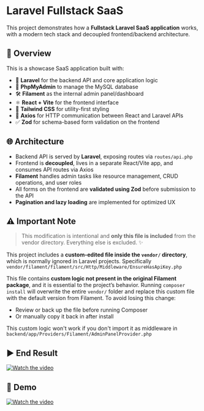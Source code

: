 # Laravel Fullstack SaaS

This project demonstrates how a **Fullstack Laravel SaaS application** works, with a modern tech stack and decoupled frontend/backend architecture.

## 🚀 Overview

This is a showcase SaaS application built with:

- 🧠 **Laravel** for the backend API and core application logic  
- 🐘 **PhpMyAdmin** to manage the MySQL database  
- 🛠️ **Filament** as the internal admin panel/dashboard  
- ⚛️ **React + Vite** for the frontend interface  
- 💨 **Tailwind CSS** for utility-first styling  
- 📡 **Axios** for HTTP communication between React and Laravel APIs  
- ✅ **Zod** for schema-based form validation on the frontend

## 🌐 Architecture

- Backend API is served by **Laravel**, exposing routes via `routes/api.php`
- Frontend is **decoupled**, lives in a separate React/Vite app, and consumes API routes via Axios
- **Filament** handles admin tasks like resource management, CRUD operations, and user roles
- All forms on the frontend are **validated using Zod** before submission to the API
- **Pagination and lazy loading** are implemented for optimized UX

## ⚠️ Important Note
> This modification is intentional and **only this file is included** from the vendor directory. Everything else is excluded. ✨  

This project includes a **custom-edited file inside the `vendor/` directory**, which is normally ignored in Laravel projects. Specifically `vendor/filament/filament/src/Http/Middleware/EnsureHasApiKey.php`

This file contains **custom logic not present in the original Filament package**, and it is essential to the project’s behavior. Running `composer install` will overwrite the entire `vendor/` folder and replace this custom file with the default version from Filament.
To avoid losing this change:
- Review or back up the file before running Composer
- Or manually copy it back in after install

This custom logic won't work if you don't import it as middleware in `backend/app/Providers/Filament/AdminPanelProvider.php`

## ▶️ End Result
[![Watch the video](https://github.com/bitacode/images/blob/main/thumbnail-3.png)](https://youtu.be/_oKvcfmmaUA)

## 📌 Demo
[![Watch the video](https://github.com/bitacode/images/blob/main/thumbnail-4.png)](https://youtu.be/SsZ-sReW9SI)
